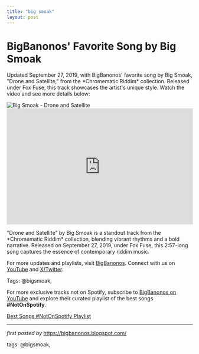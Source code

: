 ```yaml
---
title: "big smoak"
layout: post
---
```

<!-- Post Title -->
<h1 >BigBanonos' Favorite Song by Big Smoak</h1> <!-- Introductory Text -->
<p >Updated September 27, 2019, with BigBanonos' favorite song by Big Smoak, "Drone and Satellite," from the *Chromematic Riddim* collection. Released under Fox Fuse, this track showcases the artist's unique style. Watch the video and see more details below:</p> <!-- Featured Image -->
<div > <img src="https://m.media-amazon.com/images/I/410xwyyACCL._UXNaN_FMjpg_QL85_.jpg" alt="Big Smoak - Drone and Satellite" />
</div> <!-- YouTube Video Embed -->
<div > <iframe width="100%" height="315" src="https://www.youtube.com/embed/Qundy-K1CFg" title="Big Smoak - Drone ÃƒÂ°Ã…Â¸Ã…Â¡Ã¢â€šÂ¬ and satellite ÃƒÂ°Ã…Â¸Ã¢â‚¬ÂºÃ‚Â°feat.clip from the band "Touch" Macco man (Chromematic Riddim)" frameborder="0" allow="accelerometer; autoplay; clipboard-write; encrypted-media; gyroscope; picture-in-picture; web-share" referrerpolicy="strict-origin-when-cross-origin" allowfullscreen></iframe>
</div> <!-- Song Information -->
<div > <p>"Drone and Satellite" by Big Smoak is a standout track from the *Chromematic Riddim* collection, blending vibrant rhythms and a bold narrative. Released on September 27, 2019, under Fox Fuse, this 2:57-long song captures the essence of contemporary riddim music.</p>
</div> <!-- Footer Links -->
<div > <p>For more updates and playlists, visit <a href="https://bigbanonos.blogspot.com/" target="_blank">BigBanonos</a>. Connect with us on <a href="https://www.youtube.com/@BigBanonos" target="_blank">YouTube</a> and <a href="https://x.com/bigbanonos" target="_blank">X/Twitter</a>.</p>
</div> <!-- Tags -->
<p >Tags: @bigsmoak,</p>


<!--Subscribe and Playlist Links-->
<div>
    <p>For more exclusive tracks not on Spotify, subscribe to <a href="https://www.youtube.com/@BigBanonos" target="_blank">BigBanonos on YouTube</a> and explore their curated playlist of the best songs <strong>#NotOnSpotify</strong>.</p>
    <p><a href="https://www.youtube.com/playlist?list=PLtuNtuTatqI0kFahUCbtbfenC_ET5O_tr" target="_blank">Best Songs #NotOnSpotify Playlist<br /></a></p></div>

<hr />

<p><em>first posted by</em> <a href="https://bigbanonos.blogspot.com/" rel="noopener" target="_new">https://bigbanonos.blogspot.com/</a></p>

<p>tags: @bigsmoak,</p>
